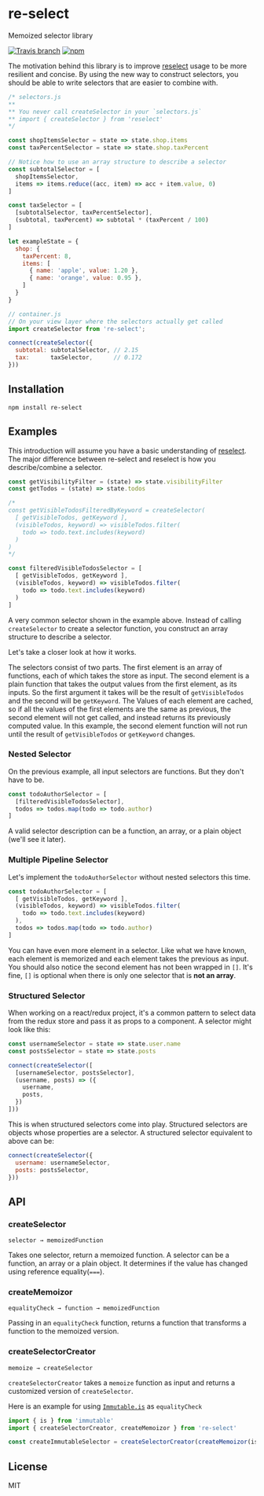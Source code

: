 # re-select
Memoized selector library

[![Travis branch](https://img.shields.io/travis/bearyinnovative/re-select/master.svg?style=flat-square)](https://travis-ci.org/bearyinnovative/re-select)
[![npm](https://img.shields.io/npm/v/re-select.svg?style=flat-square)](https://www.npmjs.com/package/re-select)

The motivation behind this library is to improve [reselect](https://github.com/reactjs/reselect) usage to be more resilient and concise. By using the new way to construct selectors, you should be able to write selectors that are easier to combine with.

```JavaScript
/* selectors.js
**
** You never call createSelector in your `selectors.js`
** import { createSelector } from 'reselect'
*/

const shopItemsSelector = state => state.shop.items
const taxPercentSelector = state => state.shop.taxPercent

// Notice how to use an array structure to describe a selector
const subtotalSelector = [
  shopItemsSelector,
  items => items.reduce((acc, item) => acc + item.value, 0)
]

const taxSelector = [
  [subtotalSelector, taxPercentSelector],
  (subtotal, taxPercent) => subtotal * (taxPercent / 100)
]

let exampleState = {
  shop: {
    taxPercent: 8,
    items: [
      { name: 'apple', value: 1.20 },
      { name: 'orange', value: 0.95 },
    ]
  }
}

// container.js
// On your view layer where the selectors actually get called
import createSelector from 're-select';

connect(createSelector({
  subtotal: subtotalSelector, // 2.15
  tax:      taxSelector,      // 0.172
}))
``` 

## Installation

```
npm install re-select
```

## Examples

This introduction will assume you have a basic understanding of [reselect](https://github.com/reactjs/reselect#example). The major difference between re-select and reselect is how you describe/combine a selector.

```JavaScript
const getVisibilityFilter = (state) => state.visibilityFilter
const getTodos = (state) => state.todos

/*
const getVisibleTodosFilteredByKeyword = createSelector(
  [ getVisibleTodos, getKeyword ],
  (visibleTodos, keyword) => visibleTodos.filter(
    todo => todo.text.includes(keyword)
  )
)
*/

const filteredVisibleTodosSelector = [
  [ getVisibleTodos, getKeyword ],
  (visibleTodos, keyword) => visibleTodos.filter(
    todo => todo.text.includes(keyword)
  )
]
```
A very common selector shown in the example above. Instead of calling `createSelector` to create a selector function, you construct an array structure to describe a selector.

Let's take a closer look at how it works.

The selectors consist of two parts.
The first element is an array of functions, each of which takes the store as input. The second element is a plain function that takes the output values from the first element, as its inputs. So the first argument it takes will be the result of `getVisibleTodos` and the second will be `getKeyword`. The Values of each element are cached, so if all the values of the first elements are the same as previous, the second element will not get called, and instead returns its previously computed value. In this example, the second element function will not run until the result of `getVisibleTodos` or `getKeyword` changes.

### Nested Selector

On the previous example, all input selectors are functions.
But they don't have to be.

```JavaScript
const todoAuthorSelector = [
  [filteredVisibleTodosSelector],
  todos => todos.map(todo => todo.author)
]
```

A valid selector description can be a function, an array, or a plain object (we'll see it later).

### Multiple Pipeline Selector

Let's implement the `todoAuthorSelector` without nested selectors this time.

```JavaScript
const todoAuthorSelector = [
  [ getVisibleTodos, getKeyword ],
  (visibleTodos, keyword) => visibleTodos.filter(
    todo => todo.text.includes(keyword)
  ),
  todos => todos.map(todo => todo.author)
]
```

You can have even more element in a selector.
Like what we have known, each element is memorized and each element takes the previous as input.
You should also notice the second element has not been wrapped in `[]`. It's fine, `[]` is optional when there is only one selector that is **not an array**.

### Structured Selector

When working on a react/redux project, it's a common pattern to select data from the redux store and pass it as props to a component. A selector might look like this:

```JavaScript
const usernameSelector = state => state.user.name
const postsSelector = state => state.posts

connect(createSelector([
  [usernameSelector, postsSelector],
  (username, posts) => ({
    username,
    posts,
  })
]))
```

This is when structured selectors come into play.
Structured selectors are objects whose properties are a selector. A structured selector equivalent to above can be:

```JavaScript
connect(createSelector({
  username: usernameSelector,
  posts: postsSelector,
}))
```

## API

### createSelector

`selector → memoizedFunction`

Takes one selector, return a memoized function.
A selector can be a function, an array or a plain object. It determines if the value has changed using reference equality(`===`).

### createMemoizor

`equalityCheck → function → memoizedFunction`

Passing in an `equalityCheck` function, returns a function that transforms a function to the memoized version.

### createSelectorCreator

`memoize → createSelector`

`createSelectorCreator` takes a `memoize` function as input and returns a customized version of `createSelector`.

Here is an example for using [`Immutable.is`](https://facebook.github.io/immutable-js/docs/#/is) as `equalityCheck`

```JavaScript
import { is } from 'immutable'
import { createSelectorCreator, createMemoizor } from 're-select'

const createImmutableSelector = createSelectorCreator(createMemoizor(is))
```

## License
MIT
